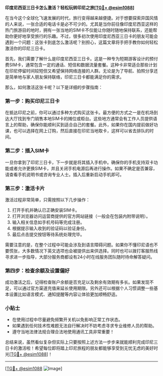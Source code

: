 **印度尼西亚三日卡怎么激活？轻松玩转印尼之旅[[TG💪+ @esim1088](https://t.me/s/esim1088)]**

在当今这个全球化飞速发展的时代，旅行变得越来越便捷。对于想要探索异国风情的人来说，一张合适的电话卡是必不可少的。尤其是当你前往像印度尼西亚这样的热门旅游目的地时，拥有一张当地的SIM卡不仅能让你随时随地保持联系，还能帮助你更好地享受旅行的乐趣。不过，很多初次使用印度尼西亚三日卡的朋友可能会遇到一个问题：这张卡到底怎么激活呢？别担心，这篇文章将手把手教你如何轻松激活你的印尼三日卡。

首先，我们需要了解什么是印度尼西亚三日卡。这是一种专为短期游客设计的预付费SIM卡，通常包含一定的通话、短信和数据流量套餐。这种卡非常适合那些计划在印尼停留时间较短但又希望保持网络连接的人群。无论是为了导航、拍照分享还是简单地与家人朋友保持联络，印尼三日卡都能满足你的需求。

那么，如何激活这张卡呢？以下是详细的步骤指南：

### 第一步：购买印尼三日卡

在抵达印尼之前，你可以通过多种方式购买这张卡。最方便的方式之一是在机场到达大厅找到专门销售本地SIM卡的摊位或柜台。这些地方通常会有工作人员提供语言上的帮助，确保你能顺利买到适合自己的套餐。此外，如果你在国内提前做好功课，也可以选择在网上订购，然后直接在印尼当地取卡，这样可以省去排队的时间。

### 第二步：插入SIM卡

一旦你拿到了印尼三日卡，下一步就是将其插入手机中。确保你的手机支持双卡功能或者允许更换SIM卡，并且关闭手机电源后再进行操作。如果不确定是否兼容，请查看手机说明书或咨询专业人士。插入后重新启动手机即可。

### 第三步：激活卡片

激活过程非常简单，只需按照以下几步操作：
1. 打开手机并确认已正确安装SIM卡。
2. 打开浏览器访问运营商提供的官方网站链接（一般会在包装内附带说明）。
3. 输入相关信息如手机号码等完成注册。
4. 根据提示输入收到的验证码以验证身份。
5. 最后点击提交按钮等待系统处理完毕。

需要注意的是，在整个过程中可能会涉及到语言障碍问题。如果你不懂印尼语也不要慌张，大多数情况下英文选项也会被提供出来供选择。同时也可以拨打客服热线寻求进一步指导，大部分服务商都设有24小时在线服务团队随时待命解答疑问。

### 第四步：检查余额及设置偏好

成功激活之后，记得检查账户余额是否充足以及剩余有效期有多长。如果发现不足，可以通过官方渠道充值来延长使用期限。另外还可以根据个人习惯调整一些基本设置比如语言模式、通知提醒等内容让体验更加顺畅舒适。

### 小贴士

- 在使用过程中尽量避免频繁开关机以免影响正常工作状态。
- 如果遇到任何技术性难题无法自行解决时不妨考虑寻求专业维修人员的帮助。
- 遵守当地法律法规合理合法地使用通讯工具非常重要！

总结来说，虽然看似复杂但实际上只要按照上述方法一步步来就能顺利完成印尼三日卡的激活啦！希望每位即将踏上印尼旅程的朋友都能够享受到无忧无虑的美好时光[[TG💪+ @esim1088](https://t.me/s/esim1088)]！

---

[[TG💪+ @esim1088](https://t.me/s/esim1088) ![Image](https://i.postimg.cc/4NQfJmqS/Snipaste-2025-05-13-00-14-12.png)]